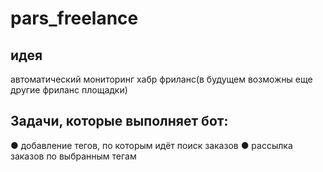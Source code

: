 # pars_freelance

## идея
автоматический мониторинг хабр фриланс(в будущем возможны еще другие фриланс площадки)
## Задачи, которые выполняет бот:
● добавление тегов, по которым идёт поиск заказов
● рассылка заказов по выбранным тегам
